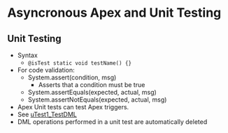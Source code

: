 # Asyncronous Apex and Unit Testing

## Unit Testing
* Syntax
  * `@isTest static void testName() {}`
* For code validation:
  * System.assert(condition, msg)
    * Asserts that a condition must be true
  * System.assertEquals(expected, actual, msg)
  * System.assertNotEquals(expected, actual, msg)
* Apex Unit tests can test Apex triggers.
 * See [uTest1_TestDML](./uTest1_TestDML)
 * DML operations performed in a unit test are automatically deleted
